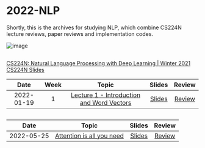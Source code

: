 # 2022-NLP   
Shortly, this is the archives for studying NLP, which combine CS224N lecture reviews, paper reviews and implementation codes.   

![image](https://user-images.githubusercontent.com/60475072/169969603-84911c56-3bc0-4534-8fd7-1d05600faf93.png)   


## <CS224N Lecture Reviews>
  
[CS224N: Natural Language Processing with Deep Learning | Winter 2021](https://www.youtube.com/playlist?list=PLoROMvodv4rOSH4v6133s9LFPRHjEmbmJ)   
[CS224N Slides](http://web.stanford.edu/class/cs224n/)   

|       Date       | Week | Topic | Slides | Review |
|:----------------:|:------:|:----------------------------------------:|:----------:|:------:|
| 2022-01-19 | 1  | [Lecture 1 - Introduction and Word Vectors](https://www.youtube.com/watch?v=rmVRLeJRkl4&list=PLoROMvodv4rOSH4v6133s9LFPRHjEmbmJ&index=1) | [Slides](http://web.stanford.edu/class/cs224n/slides/cs224n-2022-lecture01-wordvecs1.pdf) | [Review](https://github.com/gayoooon1/2022-NLP/blob/main/reviews/Wordvecs1.md)  |   

## <Paper Reviews>   
  
|       Date       | Topic | Slides | Review |
|:----------------:|:----------------------------------------:|:----------:|:------:|
| 2022-05-25 | [Attention is all you need](https://www.youtube.com/watch?v=rmVRLeJRkl4&list=PLoROMvodv4rOSH4v6133s9LFPRHjEmbmJ&index=1) | [Slides](http://web.stanford.edu/class/cs224n/slides/cs224n-2022-lecture01-wordvecs1.pdf) | [Review](https://github.com/gayoooon1/2022-NLP/blob/main/reviews/Wordvecs1.md)  |   
